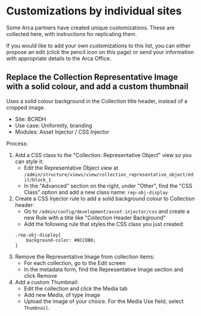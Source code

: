 # Customizations by individual sites

Some Arca partners have created unique customizations. These are collected here, with instructions for replicating them.

If you would like to add your own customizations to this list, you can either propose an edit (click the pencil icon on this page) or send your information with appropriate details to the Arca Office.

## Replace the Collection Representative Image with a solid colour, and add a custom thumbnail

Uses a solid colour background in the Collection title header, instead of a cropped image.

- Site: BCRDH
- Use case: Uniformity, branding
- Modules: Asset Injector / CSS Injector

Process:

1. Add a CSS class to the "Collection: Representative Object" view so you can style it:
    - Edit the Representative Object view at `/admin/structure/views/view/collection_representative_object/edit/block_1`
    - In the "Advanced" section on the right, under "Other", find the "CSS Class" option and add a new class name: `rep-obj-display`
2. Create a CSS Injector rule to add a solid background colour to Collection header:
    - Go to `/admin/config/development/asset-injector/css` and create a new Rule with a title like "Collection Header Background"
    - Add the following rule that styles the CSS class you just created:
    ```
    .rep-obj-display{
    	background-color: #8CCDB0;
	}
    ```
3. Remove the Representative Image from collection items:
    - For each collection, go to the Edit screen
    - In the metadata form, find the Representative Image section and click Remove
4. Add a custom Thumbnail:
    - Edit the collection and click the Media tab
    - Add new Media, of type Image
    - Upload the image of your choice. For the Media Use field, select `Thumbnail`.